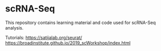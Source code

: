 # scRNA-Seq
This repository contains learning material and code used for scRNA-Seq analysis.

Tutorials:
https://satijalab.org/seurat/
https://broadinstitute.github.io/2019_scWorkshop/index.html
